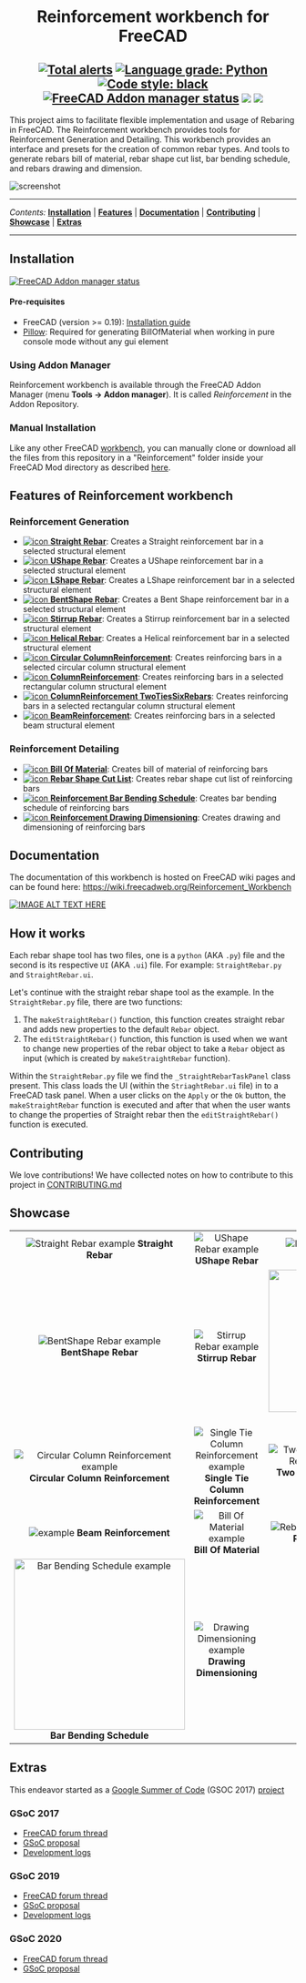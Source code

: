 <h1 align="center">Reinforcement workbench for FreeCAD</h1>

<h2 align="center">
<a href="https://lgtm.com/projects/g/amrit3701/FreeCAD-Reinforcement/alerts"><img alt="Total alerts" src="https://img.shields.io/lgtm/alerts/g/amrit3701/FreeCAD-Reinforcement.svg?logo=lgtm&logoWidth=18"></a>
<a href="https://lgtm.com/projects/g/amrit3701/FreeCAD-Reinforcement/context:python"><img alt="Language grade: Python" src="https://img.shields.io/lgtm/grade/python/g/amrit3701/FreeCAD-Reinforcement.svg?logo=lgtm&logoWidth=18"></a>
<a href="https://github.com/psf/black"><img alt="Code style: black" src="https://img.shields.io/badge/code%20style-black-000000.svg"></a>
<a href="https://github.com/FreeCAD/FreeCAD-addons"><img alt="FreeCAD Addon manager status" src="https://img.shields.io/badge/FreeCAD%20addon%20manager-available-brightgreen"></a>
<a href="https://patreon.com/amrit3701"><img src="https://img.shields.io/endpoint.svg?url=https%3A%2F%2Fpatreon-shieldsio.herokuapp.com%2Famrit3701%2Fpledgesssss" /></a>
<a href="https://patreon.com/amrit3701"><img src="https://img.shields.io/endpoint.svg?url=https%3A%2F%2Fpatreon-shieldsio.herokuapp.com%2Famrit3701" /> </a>
</h2>


This project aims to facilitate flexible implementation and usage of Rebaring in FreeCAD. The Reinforcement workbench provides tools for Reinforcement Generation and Detailing. This workbench provides an interface and presets for the creation of common rebar types. And tools to generate rebars bill of material, rebar shape cut list, bar bending schedule, and rebars drawing and dimension.


![screenshot](icons/wiki/ReinforcementWorkbenchWindow.png)

---

_Contents:_ **[Installation](#installation)** | **[Features](#features-of-reinforcement-workbench)** | **[Documentation](#documentation)** | **[Contributing](#contributing)** | **[Showcase](#showcase)** | **[Extras](#extras)**

---

## Installation

[![FreeCAD Addon manager status](https://img.shields.io/badge/FreeCAD%20addon%20manager-available-brightgreen)](https://github.com/FreeCAD/FreeCAD-addons)

#### Pre-requisites
- FreeCAD (version >= 0.19): [Installation guide](https://www.freecadweb.org/wiki/Installing)
- [Pillow](https://github.com/python-pillow/Pillow): Required for generating BillOfMaterial when working in pure console mode without any gui element
 
### Using Addon Manager
Reinforcement workbench is available through the FreeCAD Addon Manager (menu **Tools → Addon manager**). It is called _Reinforcement_ in the Addon Repository.

### Manual Installation
Like any other FreeCAD [workbench](https://www.freecadweb.org/wiki/Workbench_Concept), you can manually clone or download all the files from this repository in a "Reinforcement" folder inside your FreeCAD Mod directory as described [here](https://github.com/FreeCAD/FreeCAD-addons#2-manual-install).


## Features of Reinforcement workbench

### Reinforcement Generation
- [![icon](icons/wiki/StraightRebar.svg) **Straight Rebar**](https://wiki.freecadweb.org/Arch_Rebar_Straight): Creates a Straight reinforcement bar in a selected structural element
- [![icon](icons/wiki/UShapeRebar.svg) **UShape Rebar**](https://wiki.freecadweb.org/Arch_Rebar_UShape): Creates a UShape reinforcement bar in a selected structural element 
- [![icon](icons/wiki/LShapeRebar.svg) **LShape Rebar**](https://wiki.freecadweb.org/Arch_Rebar_LShape): Creates a LShape reinforcement bar in a selected structural element
- [![icon](icons/wiki/BentShapeRebar.svg) **BentShape Rebar**](https://wiki.freecadweb.org/Arch_Rebar_BentShape): Creates a Bent Shape reinforcement bar in a selected structural element
- [![icon](icons/wiki/StirrupRebar.svg) **Stirrup Rebar**](https://wiki.freecadweb.org/Arch_Rebar_Stirrup): Creates a Stirrup reinforcement bar in a selected structural element
- [![icon](icons/wiki/HelicalRebar.svg) **Helical Rebar**](https://wiki.freecadweb.org/Arch_Rebar_Helical): Creates a Helical reinforcement bar in a selected structural element
- [![icon](icons/wiki/ColumnReinforcement.svg) **Circular ColumnReinforcement**](https://wiki.freecadweb.org/Arch_Rebar_Circular_ColumnReinforcement): Creates reinforcing bars in a selected circular column structural element
- [![icon](icons/wiki/ColumnReinforcement.svg) **ColumnReinforcement**](https://wiki.freecadweb.org/Arch_Rebar_ColumnReinforcement): Creates reinforcing bars in a selected rectangular column structural element
- [![icon](icons/wiki/ColumnReinforcement.svg) **ColumnReinforcement TwoTiesSixRebars**](https://wiki.freecadweb.org/Arch_Rebar_ColumnReinforcement_TwoTiesSixRebars): Creates reinforcing bars in a selected rectangular column structural element
- [![icon](icons/wiki/BeamReinforcement.svg) **BeamReinforcement**](https://wiki.freecadweb.org/Arch_Rebar_BeamReinforcement): Creates reinforcing bars in a selected beam structural element

### Reinforcement Detailing

- [![icon](icons/wiki/BillOfMaterial.svg) **Bill Of Material**](https://wiki.freecadweb.org/Arch_Rebar_BeamReinforcement): Creates bill of material of reinforcing bars
- [![icon](icons/wiki/RebarShapeCutList.svg) **Rebar Shape Cut List**](https://wiki.freecadweb.org/Arch_Rebar_BeamReinforcement): Creates rebar shape cut list of reinforcing bars
- [![icon](icons/wiki/BarBendingSchedule.svg) **Reinforcement Bar Bending Schedule**](https://wiki.freecadweb.org/Arch_Rebar_BeamReinforcement): Creates bar bending schedule of reinforcing bars
- [![icon](icons/wiki/ReinforcementDrawingDimensioning.svg) **Reinforcement Drawing Dimensioning**](https://wiki.freecadweb.org/Arch_Rebar_Drawing_Dimensioning): Creates drawing and dimensioning of reinforcing bars


## Documentation
The documentation of this workbench is hosted on FreeCAD wiki pages and can be found here: https://wiki.freecadweb.org/Reinforcement_Workbench

[![IMAGE ALT TEXT HERE](https://i.imgur.com/ZQGCQoe.png)](https://www.youtube.com/watch?v=BYQQjEKmx5E&t=1435s)

## How it works
Each rebar shape tool has two files, one is a `python` (AKA `.py`) file and the second is its respective `UI` (AKA `.ui`) file. For example: ```StraightRebar.py``` and `StraightRebar.ui`. 

Let's continue with the straight rebar shape tool as the example. In the `StraightRebar.py` file, there are two functions:   
1. The `makeStraightRebar()` function, this function creates straight rebar and adds new properties to the default `Rebar` object. 
2. The `editStraightRebar()` function, this function is used when we want to change new properties of the rebar object to take a `Rebar` object as input (which is created by `makeStraightRebar` function). 

Within the `StraightRebar.py` file we find the `_StraightRebarTaskPanel` class present. This class loads the UI (within the `StriaghtRebar.ui` file) in to a FreeCAD task panel. When a user clicks on the `Apply` or the `Ok` button, the `makeStraightRebar` function is executed and after that when the user wants to change the properties of Straight rebar then the `editStraightRebar()` function is executed.


## Contributing
We love contributions! We have collected notes on how to contribute to this project in [CONTRIBUTING.md](https://github.com/amrit3701/FreeCAD-Reinforcement/blob/master/CHANGELOG.md)


## Showcase

| | | |
|:-------------------------:|:-------------------------:|:-------------------------:|
| ![Straight Rebar example](https://wiki.freecadweb.org/images/e/e8/Arch_Rebar_Straight_example.png) **Straight Rebar** | ![UShape Rebar example](https://wiki.freecadweb.org/images/7/77/Arch_Rebar_UShape_example.png) **UShape Rebar** | ![LShape Rebar example](https://wiki.freecadweb.org/images/7/76/Arch_Rebar_LShape_example.png) **LShape Rebar** |
| ![BentShape Rebar example](https://wiki.freecadweb.org/images/6/60/Arch_Rebar_BentShape_example.png) **BentShape Rebar** | ![Stirrup Rebar example](https://wiki.freecadweb.org/images/6/6c/Arch_Rebar_Stirrup_example.png) **Stirrup Rebar** | <img alt="Helical Rebar example" src="https://wiki.freecadweb.org/images/e/e5/Arch_Rebar_Helical_example.png" height=250> <br>**Helical Rebar** |
| ![Circular Column Reinforcement example](https://wiki.freecadweb.org/images/d/d6/Arch_Rebar_Circular_ColumnReinforcement_example.png) **Circular Column Reinforcement** | ![Single Tie Column Reinforcement example](https://wiki.freecadweb.org/images/3/3f/Arch_Rebar_ColumnReinforcement_example.png) **Single Tie Column Reinforcement** | ![Two Ties Six Rebars Column Reinforcement example](https://wiki.freecadweb.org/images/c/ce/Arch_Rebar_ColumnReinforcement_TwoTies_example.png) **Two Ties Six Rebars Column Reinforcement** |
| ![example](https://www.freecadweb.org/wiki/images/4/42/Arch_Rebar_BeamReinforcement_example.png) **Beam Reinforcement** | ![Bill Of Material example](https://wiki.freecadweb.org/images/2/20/Arch_Rebar_BOM_example.png) **Bill Of Material** | ![Rebar Shape Cut List example](https://wiki.freecadweb.org/images/f/fb/Reinforcement_Bar_Shape_Cut_List_example.svg) **Rebar Shape Cut List** |
| <img alt="Bar Bending Schedule example" src="https://wiki.freecadweb.org/images/6/6a/Reinforcement_Bar_Bending_Schedule_example.svg" width=300> **Bar Bending Schedule** | ![Drawing Dimensioning example](https://wiki.freecadweb.org/images/1/18/Arch_Rebar_Drawing_Dimensioning_example.svg) **Drawing Dimensioning** |


## Extras
This endeavor started as a [Google Summer of Code](https://en.wikipedia.org/wiki/Google_Summer_of_Code) (GSOC 2017) [project](https://summerofcode.withgoogle.com/archive/2017/projects/6536382147198976)

### GSoC 2017
- [FreeCAD forum thread](https://forum.freecadweb.org/viewtopic.php?f=8&t=22760)
- [GSoC proposal](https://brlcad.org/wiki/User:Amritpal_singh/gsoc_proposal)
- [Development logs](https://brlcad.org/wiki/User:Amritpal_singh/GSoC17/logs)

### GSoC 2019
- [FreeCAD forum thread](https://forum.freecadweb.org/viewtopic.php?f=8&t=35077)
- [GSoC proposal](https://www.freecadweb.org/wiki/User:Suraj_Dadral/gsoc_proposal)
- [Development logs](https://www.freecadweb.org/wiki/User:Suraj_Dadral/GSoC19/logs)

### GSoC 2020
- [FreeCAD forum thread](https://forum.freecadweb.org/viewtopic.php?f=23&t=44580)
- [GSoC proposal](https://wiki.freecadweb.org/User:Suraj_Dadral/GSoC20/proposal)
